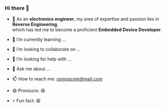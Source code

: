 ### Hi there 👋


- 🔭 As an **electronics engineer**, my area of expertise and passion lies in **Reverse Engineering**,  
      which has led me to become a proficient **Embedded Device Developer**.

- 🌱 I’m currently learning ...

- 👯 I’m looking to collaborate on ...

- 🤔 I’m looking for help with ...

- 💬 Ask me about ...

- 📫 How to reach me: osmoscom@mail.com

- 😄 Pronouns: 😄

- ⚡ Fun fact: 😄

